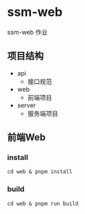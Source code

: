 # ssm-web

ssm-web 作业

## 项目结构

- api
    - 接口规范
- web
    - 前端项目
- server
    - 服务端项目

## 前端Web

### install

```shell
cd web & pnpm install
```

### build

```shell
cd web & pnpm run build
```